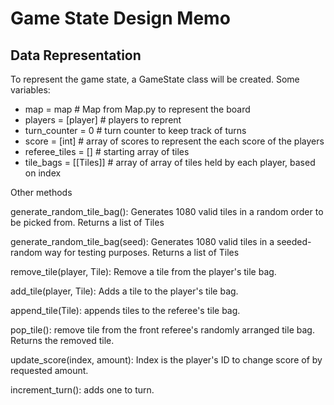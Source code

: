 # Game State Design Memo

## Data Representation
To represent the game state, a GameState class will be created.
Some variables:

- map = map # Map from Map.py to represent the board
- players = [player] # players to reprent 
- turn_counter = 0 # turn counter to keep track of turns
- score = [int] # array of scores to represent the each score of the players
- referee_tiles = [] # starting array of tiles
- tile_bags = [[Tiles]] # array of array of tiles held by each player, based on index

Other methods
 
generate_random_tile_bag(): Generates 1080 valid tiles in a random order to be picked from.  Returns a list of Tiles

generate_random_tile_bag(seed): Generates 1080 valid tiles in a seeded-random way for testing purposes. Returns a list of Tiles

remove_tile(player, Tile): Remove a tile from the player's tile bag.

add_tile(player, Tile): Adds a tile to the player's tile bag.

append_tile(Tile): appends tiles to the referee's tile bag.

pop_tile(): remove tile from the front referee's randomly arranged tile bag. Returns the removed tile.

update_score(index, amount): Index is the player's ID to change score of by requested amount.

increment_turn(): adds one to turn. 
